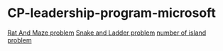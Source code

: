 # CP-leadership-program-microsoft

[Rat And Maze  problem](https://nbviewer.jupyter.org/github/subhendu17620/CP-leadership-program-microsoft/blob/master/BFS.ipynb)
[Snake and Ladder problem](https://nbviewer.jupyter.org/github/subhendu17620/CP-leadership-program-microsoft/blob/master/SnL%20Problem.ipynb)
[number of island problem](https://nbviewer.jupyter.org/github/subhendu17620/CP-leadership-program-microsoft/blob/master/islands.ipynb)
